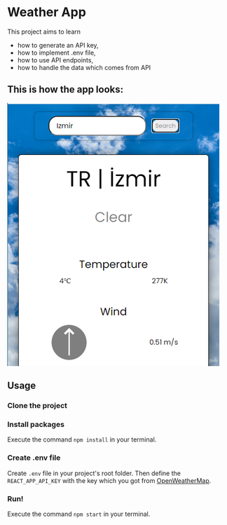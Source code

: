 # Weather App
This project aims to learn
* how to generate an API key,
* how to implement .env file,
* how to use API endpoints, 
* how to handle the data which comes from API
## This is how the app looks:
![Weather App](./public/capture.PNG)
## Usage
### Clone the project
### Install packages
Execute the command `npm install` in your terminal.
### Create .env file
Create `.env` file in your project's root folder. Then define the `REACT_APP_API_KEY` with the key which you got from [OpenWeatherMap](https://openweathermap.org/api).
### Run!
Execute the command `npm start` in your terminal.
